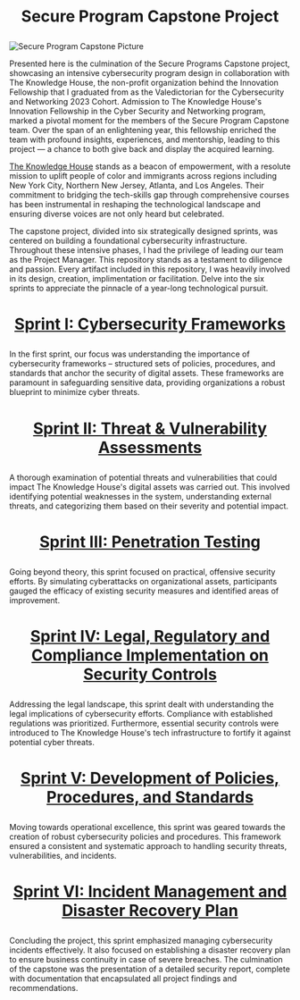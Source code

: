 # <p align="center">Secure Program Capstone Project<p align="center">

![Secure Program Capstone Picture](https://github.com/jjperipheral/TKHSecureProgramCapstoneProject/blob/main/secprogramlogo.jpeg) </p>

Presented here is the culmination of the Secure Programs Capstone project, showcasing an intensive cybersecurity program design in collaboration with The Knowledge House, the non-profit organization behind the Innovation Fellowship that I graduated from as the Valedictorian for the Cybersecurity and Networking 2023 Cohort. Admission to The Knowledge House's Innovation Fellowship in the Cyber Security and Networking program, marked a pivotal moment for the members of the Secure Program Capstone team. Over the span of an enlightening year, this fellowship enriched the team with profound insights, experiences, and mentorship, leading to this project — a chance to both give back and display the acquired learning.

[The Knowledge House](https://www.theknowledgehouse.org) stands as a beacon of empowerment, with a resolute mission to uplift people of color and immigrants across regions including New York City, Northern New Jersey, Atlanta, and Los Angeles. Their commitment to bridging the tech-skills gap through comprehensive courses has been instrumental in reshaping the technological landscape and ensuring diverse voices are not only heard but celebrated.

The capstone project, divided into six strategically designed sprints, was centered on building a foundational cybersecurity infrastructure. Throughout these intensive phases, I had the privilege of leading our team as the Project Manager.  This repository stands as a testament to diligence and passion. Every artifact included in this repository, I was heavily involved in its design, creation, implimentation or facilitation. Delve into the six sprints to appreciate the pinnacle of a year-long technological pursuit.

# <p align="center">[Sprint I: Cybersecurity Frameworks](https://github.com/janepierresgithub/TKHSecureProgramCapstoneProject/blob/main/sprint1.md)<p align="center"> 
In the first sprint, our focus was understanding the importance of cybersecurity frameworks – structured sets of policies, procedures, and standards that anchor the security of digital assets. These frameworks are paramount in safeguarding sensitive data, providing organizations a robust blueprint to minimize cyber threats.

# <p align="center">[Sprint II: Threat & Vulnerability Assessments](https://github.com/janepierresgithub/TKHSecureProgramCapstoneProject/blob/main/sprint2.md)<p align="center"> 
A thorough examination of potential threats and vulnerabilities that could impact The Knowledge House's digital assets was carried out. This involved identifying potential weaknesses in the system, understanding external threats, and categorizing them based on their severity and potential impact.

# <p align="center">[Sprint III: Penetration Testing](https://github.com/janepierresgithub/TKHSecureProgramCapstoneProject/blob/main/sprint3.md)<p align="center">
Going beyond theory, this sprint focused on practical, offensive security efforts. By simulating cyberattacks on organizational assets, participants gauged the efficacy of existing security measures and identified areas of improvement.

# <p align="center">[Sprint IV: Legal, Regulatory and Compliance Implementation on Security Controls](https://github.com/janepierresgithub/TKHSecureProgramCapstoneProject/blob/main/sprint4.md)<p align="center">
Addressing the legal landscape, this sprint dealt with understanding the legal implications of cybersecurity efforts. Compliance with established regulations was prioritized. Furthermore, essential security controls were introduced to The Knowledge House's tech infrastructure to fortify it against potential cyber threats.

# <p align="center">[Sprint V: Development of Policies, Procedures, and Standards](https://github.com/janepierresgithub/TKHSecureProgramCapstoneProject/blob/main/sprint5.md)<p align="center">
Moving towards operational excellence, this sprint was geared towards the creation of robust cybersecurity policies and procedures. This framework ensured a consistent and systematic approach to handling security threats, vulnerabilities, and incidents.

# <p align="center">[Sprint VI: Incident Management and Disaster Recovery Plan](https://github.com/janepierresgithub/TKHSecureProgramCapstoneProject/blob/main/finalsprint.md)<p align="center">
Concluding the project, this sprint emphasized managing cybersecurity incidents effectively. It also focused on establishing a disaster recovery plan to ensure business continuity in case of severe breaches. The culmination of the capstone was the presentation of a detailed security report, complete with documentation that encapsulated all project findings and recommendations.





